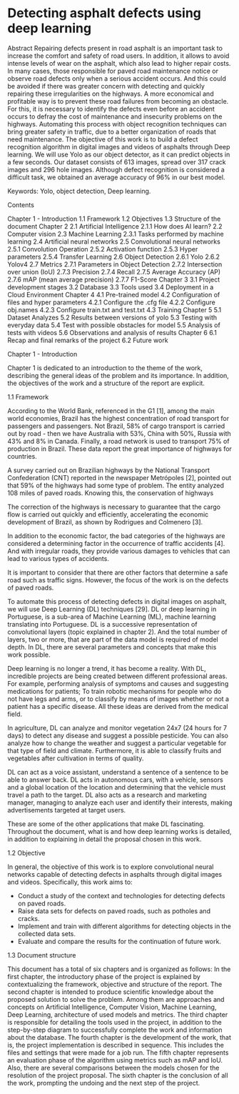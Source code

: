 # Detecting asphalt defects using deep learning

Abstract
Repairing defects present in road asphalt is an important task to increase the comfort and safety of road users. In addition, it allows to avoid intense levels of wear on the asphalt, which also lead to higher repair costs. In many cases, those responsible for paved road maintenance notice or observe road defects only when a serious accident occurs. And this could be avoided if there was greater concern with detecting and quickly repairing these irregularities on the highways. A more economical and profitable way is to prevent these road failures from becoming an obstacle. For this, it is necessary to identify the defects even before an accident occurs to defray the cost of maintenance and insecurity problems on the highways. Automating this process with object recognition techniques can bring greater safety in traffic, due to a better organization of roads that need maintenance. The objective of this work is to build a defect recognition algorithm in digital images and videos of asphalts through Deep learning. We will use Yolo as our object detector, as it can predict objects in a few seconds. Our dataset consists of 613 images, spread over 317 crack images and 296 hole images. Although defect recognition is considered a difficult task, we obtained an average accuracy of 96% in our best model.

Keywords: Yolo, object detection, Deep learning.


Contents

Chapter 1 - Introduction 
1.1 Framework 
1.2 Objectives 
1.3 Structure of the document 
Chapter 2 
2.1 Artificial Intelligence 
2.1.1 How does AI learn? 
2.2 Computer vision 
2.3 Machine Learning 
2.3.1 Tasks performed by machine learning 
2.4 Artificial neural networks 
2.5 Convolutional neural networks 
2.5.1 Convolution Operation 
2.5.2 Activation function 
2.5.3 Hyper parameters 
2.5.4 Transfer Learning 
2.6 Object Detection 
2.6.1 Yolo 
2.6.2 Yolov4 
2.7 Metrics 
2.7.1 Parameters in Object Detection 
2.7.2 Intersection over union (IoU) 
2.7.3 Precision 
2.7.4 Recall 
2.7.5 Average Accuracy (AP) 
2.7.6 mAP (mean average precision) 
2.7.7 F1-Score 
Chapter 3 
3.1 Project development stages 
3.2 Database 
3.3 Tools used 
3.4 Deployment in a Cloud Environment 
Chapter 4 
4.1 Pre-trained model 
4.2 Configuration of files and hyper parameters 
4.2.1 Configure the .cfg file 
4.2.2 Configure obj.names 
4.2.3 Configure train.txt and test.txt 
4.3 Training 
Chapter 5 
5.1 Dataset Analyzes 
5.2 Results between versions of yolo 
5.3 Testing with everyday data 
5.4 Test with possible obstacles for model 
5.5 Analysis of tests with videos 
5.6 Observations and analysis of results 
Chapter 6 
6.1 Recap and final remarks of the project 
6.2 Future work 


Chapter 1 - Introduction

Chapter 1 is dedicated to an introduction to the theme of the work, describing the general ideas of the problem and its importance. In addition, the objectives of the work and a structure of the report are explicit.

1.1 Framework

According to the World Bank, referenced in the G1 [1], among the main world economies, Brazil has the highest concentration of road transport for passengers and passengers. Not Brazil, 58% of cargo transport is carried out by road - then we have Australia with 53%, China with 50%, Russia with 43% and 8% in Canada. Finally, a road network is used to transport 75% of production in Brazil. These data report the great importance of highways for countries.

A survey carried out on Brazilian highways by the National Transport Confederation (CNT) reported in the newspaper Metrópoles [2], pointed out that 59% of the highways had some type of problem. The entity analyzed 108 miles of paved roads. Knowing this, the conservation of highways

The correction of the highways is necessary to guarantee that the cargo flow is carried out quickly and efficiently, accelerating the economic development of Brazil, as shown by Rodrigues and Colmenero [3].

In addition to the economic factor, the bad categories of the highways are considered a determining factor in the occurrence of traffic accidents [4]. And with irregular roads, they provide various damages to vehicles that can lead to various types of accidents.

It is important to consider that there are other factors that determine a safe road such as traffic signs. However, the focus of the work is on the defects of paved roads.

To automate this process of detecting defects in digital images on asphalt, we will use Deep Learning (DL) techniques [29]. DL or deep learning in Portuguese, is a sub-area of Machine Learning (ML), machine learning translating into Portuguese. DL is a successive representation of convolutional layers (topic explained in chapter 2). And the total number of layers, two or more, that are part of the data model is required of model depth. In DL, there are several parameters and concepts that make this work possible.

Deep learning is no longer a trend, it has become a reality. With DL, incredible projects are being created between different professional areas. For example, performing analysis of symptoms and causes and suggesting medications for patients; To train robotic mechanisms for people who do not have legs and arms, or to classify by means of images whether or not a patient has a specific disease. All these ideas are derived from the medical field.

In agriculture, DL can analyze and monitor vegetation 24x7 (24 hours for 7 days) to detect any disease and suggest a possible pesticide. You can also analyze how to change the weather and suggest a particular vegetable for that type of field and climate. Furthermore, it is able to classify fruits and vegetables after cultivation in terms of quality.

DL can act as a voice assistant, understand a sentence of a sentence to be able to answer back. DL acts in autonomous cars, with a vehicle, sensors and a global location of the location and determining that the vehicle must travel a path to the target. DL also acts as a research and marketing manager, managing to analyze each user and identify their interests, making advertisements targeted at target users.

These are some of the other applications that make DL fascinating. Throughout the document, what is and how deep learning works is detailed, in addition to explaining in detail the proposal chosen in this work.


1.2 Objective

In general, the objective of this work is to explore convolutional neural networks capable of detecting defects in asphalts through digital images and videos. Specifically, this work aims to:

- Conduct a study of the context and technologies for detecting defects on paved roads.
- Raise data sets for defects on paved roads, such as potholes and cracks.
- Implement and train with different algorithms for detecting objects in the collected data sets.
- Evaluate and compare the results for the continuation of future work.

1.3 Document structure

This document has a total of six chapters and is organized as follows:
In the first chapter, the introductory phase of the project is explained by contextualizing the framework, objective and structure of the report.
The second chapter is intended to produce scientific knowledge about the proposed solution to solve the problem. Among them are approaches and concepts on Artificial Intelligence, Computer Vision, Machine Learning, Deep Learning, architecture of used models and metrics.
The third chapter is responsible for detailing the tools used in the project, in addition to the step-by-step diagram to successfully complete the work and information about the database.
The fourth chapter is the development of the work, that is, the project implementation is described in sequence. This includes the files and settings that were made for a job run.
The fifth chapter represents an evaluation phase of the algorithm using metrics such as mAP and IoU. Also, there are several comparisons between the models chosen for the resolution of the project proposal.
The sixth chapter is the conclusion of all the work, prompting the undoing and the next step of the project.


